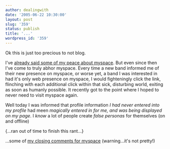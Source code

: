 ```yaml
---
author: dealingwith
date: '2005-06-22 10:30:00'
layout: post
slug: '359'
status: publish
title: '...'
wordpress_id: '359'
---
```


Ok this is just too precious to not blog.


I've [already said some of my peace about myspace][1]. But even since then
I've come to truly abhor myspace. Every time a new band informed me of their
new presence on myspace, or worse yet, a band I was interested in had it's
only web presence on myspace, I would fighteningly click the link, flinching
with each additional click within that sick, disturbing world, exiting as soon
as humanly possible. It recently got to the point where I hoped to never need
to visit myspace again.


Well today I was informed that profile information *I had never entered into
my profile* had meen *magically entered in for me, and was being displayed on
my page*. I *know* a lot of people create *false personas* for themselves (on
and offline)

{...ran out of time to finish this rant...}

...some of [my closing comments for myspace][2] (warning...it's not pretty!)

   [1]: http://danielsjourney.com/blog/index.php?file=2005_03.xml&id=29104609

   [2]: http://danielsjourney.com/blog/files/2005/06/myspace_sucks_BIGTIME.jpg

